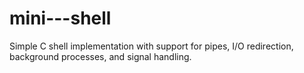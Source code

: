 # mini---shell
Simple C shell implementation with support for pipes, I/O redirection, background processes, and signal handling.
